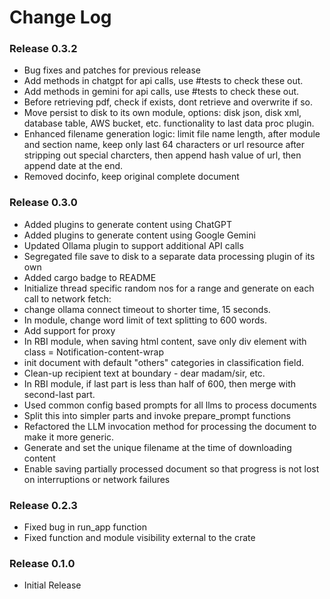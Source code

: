 # Change Log

### Release 0.3.2
  - Bug fixes and patches for previous release
  - Add methods in chatgpt for api calls, use #tests to check these out.
  - Add methods in gemini for api calls, use #tests to check these out.
  - Before retrieving pdf, check if exists, dont retrieve and overwrite if so.
  - Move persist to disk to its own module, options: disk json, disk xml, database table, AWS bucket, etc. functionality to last data proc plugin.
  - Enhanced filename generation logic: limit file name length, after module and section name, keep only last 64 characters or url resource after stripping out special charcters, then append hash value of url, then append date at the end.
  - Removed docinfo, keep original complete document

### Release 0.3.0
  - Added plugins to generate content using ChatGPT
  - Added plugins to generate content using Google Gemini
  - Updated Ollama plugin to support additional API calls
  - Segregated file save to disk to a separate data processing plugin of its own
  - Added cargo badge to README
  - Initialize thread specific random nos for a range and generate on each call to network fetch:
  - change ollama connect timeout to shorter time, 15 seconds.
  - In module, change word limit of text splitting to 600 words.
  - Add support for proxy
  - In RBI module, when saving html content, save only div element with class = Notification-content-wrap
  - init document with default "others" categories in classification field.
  - Clean-up recipient text at boundary - dear madam/sir, etc.
  - In RBI module, if last part is less than half of 600, then merge with second-last part.
  - Used common config based prompts for all llms to process documents
  - Split this into simpler parts and invoke prepare_prompt functions 
  - Refactored the LLM invocation method for processing the document to make it more generic.
  - Generate and set the unique filename at the time of downloading content
  - Enable saving partially processed document so that progress is not lost on interruptions or network failures


### Release 0.2.3
  - Fixed bug in run_app function
  - Fixed function and module visibility external to the crate

### Release 0.1.0
  - Initial Release
